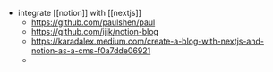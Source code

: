 - integrate [[notion]] with [[nextjs]]
	- https://github.com/paulshen/paul
	- https://github.com/ijjk/notion-blog
	- https://karadalex.medium.com/create-a-blog-with-nextjs-and-notion-as-a-cms-f0a7dde06921
	-